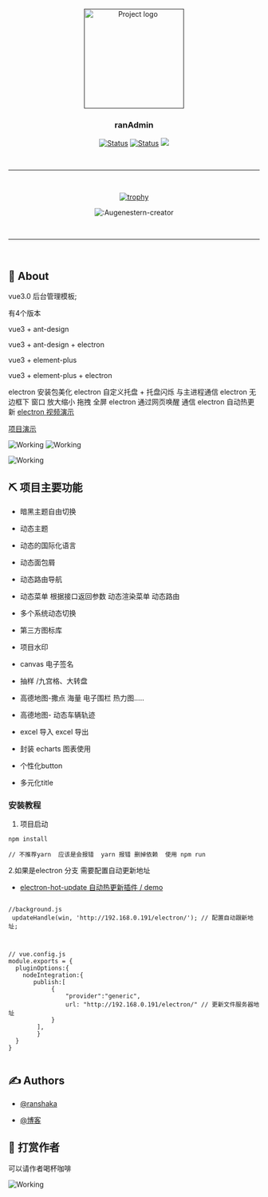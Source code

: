 <p align="center">
  <a href="" rel="noopener">
 <img width=200px height=200px src="https://s1.ax1x.com/2023/03/09/ppnZgg0.jpg" alt="Project logo"></a>
</p>

<h3 align="center">ranAdmin</h3>

<div align="center">

[![Status](https://img.shields.io/badge/csdn-@ranshakalove-aqua.svg)](https://i.csdn.net/#/user-center/profile?spm=1011.2415.3001.5111)
[![Status](https://gitee.com/ranshaka/ran-admin/badge/star.svg?theme=dark)](https://gitee.com/ranshaka/ran-admin)
[![](https://img.shields.io/github/stars/ranshaka/ranAdmin?style=social)](https://github.com/ranshaka/ranAdmin)


</div>

   <br> 

---
<br> 
<div align="center">

[![trophy](https://github-profile-trophy.vercel.app/?username=ranAdmin&theme=onedark)](https://github.com/ryo-ma/github-profile-trophy)

![:Augenestern-creator](https://count.getloli.com/get/@:ran-admin?theme=gelbooru)

</div>
   <br> 


---
   <br> 



## 🧐 About <a name = "about"></a>

vue3.0 后台管理模板;

有4个版本  

vue3 + ant-design 

vue3 + ant-design + electron 

vue3 + element-plus

vue3 + element-plus  + electron 


electron 安装包美化 
electron 自定义托盘 + 托盘闪烁  与主进程通信
electron 无边框下  窗口 放大缩小  拖拽 全屏
electron 通过网页唤醒 通信
electron 自动热更新
[electron  视频演示](https://live.csdn.net/v/embed/284482)


[项目演示 ](https://ranshaka.github.io/ranAdmin/#/)

![Working](https://s1.ax1x.com/2023/03/09/ppnZc3q.png)
![Working](https://s1.ax1x.com/2023/03/09/ppnZ6Cn.png)

![Working](https://s1.ax1x.com/2023/03/09/ppnZs4s.png)


## ⛏️ 项目主要功能 <a name = "项目主要功能"></a>

- 暗黑主题自由切换

- 动态主题

- 动态的国际化语言

- 动态面包屑

- 动态路由导航

- 动态菜单 根据接口返回参数 动态渲染菜单 动态路由

- 多个系统动态切换 

- 第三方图标库 

- 项目水印 

- canvas 电子签名 

- 抽样 /九宫格、大转盘 

-  高德地图-撒点 海量 电子围栏 热力图..... 

- 高德地图- 动态车辆轨迹

- excel 导入 excel 导出 

- 封装 echarts 图表使用 

- 个性化button

- 多元化title  


### 安装教程

1. 项目启动
```
npm install 

// 不推荐yarn  应该是会报错  yarn 报错 删掉依赖  使用 npm run 
```

2.如果是electron 分支 需要配置自动更新地址

- [electron-hot-update 自动热更新插件 / demo](https://github.com/ranshaka/electron-hot-updata)

```

//background.js 
 updateHandle(win, 'http://192.168.0.191/electron/'); // 配置自动跟新地址;



// vue.config.js 
module.exports = {
  pluginOptions:{
    nodeIntegration:{
       publish:[
            {
                "provider":"generic",
                url: "http://192.168.0.191/electron/" // 更新文件服务器地址
            }
        ],
        }
  }
}


```



## ✍️ Authors <a name = "authors"></a>

- [@ranshaka](https://gitee.com/ranshaka)

- [@博客](https://blog.csdn.net/qq_44795810?spm=1001.2101.3001.5343) 


## 🧧 打赏作者

可以请作者喝杯咖啡


![Working](https://s1.ax1x.com/2023/03/09/ppnuOWd.png)
